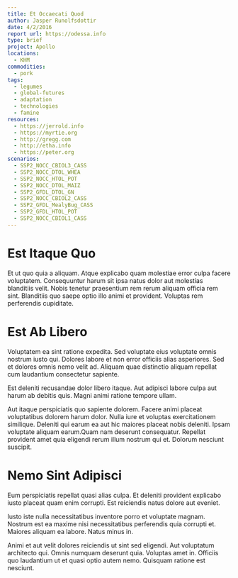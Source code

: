 ```yaml
---
title: Et Occaecati Quod
author: Jasper Runolfsdottir
date: 4/2/2016
report url: https://odessa.info
type: brief
project: Apollo
locations:
  - KHM
commodities:
  - pork
tags:
  - legumes
  - global-futures
  - adaptation
  - technologies
  - famine
resources:
  - https://jerrold.info
  - https://myrtie.org
  - http://gregg.com
  - http://etha.info
  - https://peter.org
scenarios:
  - SSP2_NOCC_CBIOL3_CASS
  - SSP2_NOCC_DTOL_WHEA
  - SSP2_NOCC_HTOL_POT
  - SSP2_NOCC_DTOL_MAIZ
  - SSP2_GFDL_DTOL_GN
  - SSP2_NOCC_CBIOL2_CASS
  - SSP2_GFDL_MealyBug_CASS
  - SSP2_GFDL_HTOL_POT
  - SSP2_NOCC_CBIOL1_CASS
---
```

# Est Itaque Quo
Et ut quo quia a aliquam. Atque explicabo quam molestiae error culpa facere voluptatem. Consequuntur harum sit ipsa natus dolor aut molestias blanditiis velit. Nobis tenetur praesentium rem rerum aliquam officia rem sint. Blanditiis quo saepe optio illo animi et provident. Voluptas rem perferendis cupiditate.

# Est Ab Libero
Voluptatem ea sint ratione expedita. Sed voluptate eius voluptate omnis nostrum iusto qui. Dolores labore et non error officiis alias asperiores. Sed et dolores omnis nemo velit ad. Aliquam quae distinctio aliquam repellat cum laudantium consectetur sapiente.
 Est deleniti recusandae dolor libero itaque. Aut adipisci labore culpa aut harum ab debitis quis. Magni animi ratione tempore ullam.
 Aut itaque perspiciatis quo sapiente dolorem. Facere animi placeat voluptatibus dolorem harum dolor. Nulla iure et voluptas exercitationem similique. Deleniti qui earum ea aut hic maiores placeat nobis deleniti. Ipsam voluptate aliquam earum.Quam nam deserunt consequatur. Repellat provident amet quia eligendi rerum illum nostrum qui et. Dolorum nesciunt suscipit.

# Nemo Sint Adipisci
Eum perspiciatis repellat quasi alias culpa. Et deleniti provident explicabo iusto placeat quam enim corrupti. Est reiciendis natus dolore aut eveniet.
 Iusto iste nulla necessitatibus inventore porro et voluptate magnam. Nostrum est ea maxime nisi necessitatibus perferendis quia corrupti et. Maiores aliquam ea labore. Natus minus in.
 Animi et aut velit dolores reiciendis ut sint sed eligendi. Aut voluptatum architecto qui. Omnis numquam deserunt quia. Voluptas amet in. Officiis quo laudantium ut et quasi optio autem nemo. Quisquam ratione est nesciunt.
